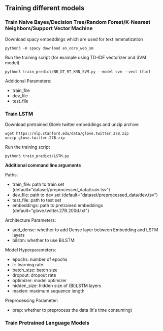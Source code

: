 ## Training different models

### Train Naive Bayes/Decision Tree/Random Forest/K-Nearest Neighbors/Support Vector Machine

Download spacy embeddings which are used for text lemmatization

```
python3 -m spacy download en_core_web_sm
```
Run the training script (for example using TD-IDF vectorizer and SVM model)
```
python3 train_predict/NB_DT_RT_KNN_SVM.py --model svm --vect tfidf
```

Additional Parameters:
- train_file
- dev_file
- test_file

### Train LSTM
Download pretrained GloVe twitter embeddings and unzip archive

```
wget https://nlp.stanford.edu/data/glove.twitter.27B.zip
unzip glove.twitter.27B.zip
```
Run the training script
```
python3 train_predict/LSTM.py
```
**Additional command line arguments**

Paths:
- train_file: path to train set (default="dataset/preprocessed_data/train.tsv")
- dev_file: path to dev set (default="dataset/preprocessed_data/dev.tsv")
- test_file: path to test set
- embeddings: path to pretrained embeddings (default="glove.twitter.27B.200d.txt")
  
Architecture Parameters:
- add_dense: whether to add Dense layer between Embedding and LSTM layers
- bilstm: whether to use BiLSTM
  
Model Hyperparameters:
- epochs: number of epochs
- lr: learning rate
- batch_size: batch size
- dropout: dropout rate
- optimizer: model optimizer
- hidden_size: hidden size of (Bi)LSTM layers
- maxlen: maximum sequence length
  
Preprocessing Parameter:
- prep: whether to preprocess the data (it's time consuming)

### Train Pretrained Language Models
